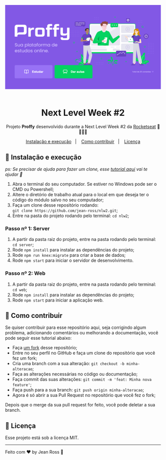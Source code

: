 <p align="center">
  <img src="./Home.png"/>
  <br><br>
</p>

<h1 align="center">Next Level Week #2</h1>
<p align="center">Projeto <strong>Proffy</strong> desenvolvido durante a Next Level Week #2 da <a href="https://rocketseat.com.br">Rocketseat</a> 🚀👩🏽‍🚀</p>

<p align="center">
  <a href="#-instalacao-e-execução">Instalação e execução</a>&nbsp;&nbsp;&nbsp;|&nbsp;&nbsp;&nbsp;
  <a href="#-como-contribuir">Como contribuir</a>&nbsp;&nbsp;&nbsp;|&nbsp;&nbsp;&nbsp;
  <a href="#memo-licença">Licença</a>
</p>

## 🚀 Instalação e execução

_ps: Se precisar de ajuda para fazer um clone, esse [tutorial aqui](https://help.github.com/pt/github/creating-cloning-and-archiving-repositories/cloning-a-repository) vai te ajudar 💖_

1. Abra o terminal do seu computador. Se estiver no Windows pode ser o CMD ou Powershell;
2. Altere o diretório de trabalho atual para o local em que deseja ter o código do módulo salvo no seu computador;
3. Faça um clone desse repositório rodando: <br> `git clone https://github.com/jean-ross/nlw2.git`;
4. Entre na pasta do projeto rodando pelo terminal: `cd nlw2`;

### Passo nº 1: Server

1. A partir da pasta raiz do projeto, entre na pasta rodando pelo terminal: `cd server`;
2. Rode `npm install` para instalar as dependências do projeto;
3. Rode `npm run knex:migrate` para criar a base de dados;
4. Rode `npm start` para iniciar o servidor de desenvolvimento.

### Passo nº 2: Web

1. A partir da pasta raiz do projeto, entre na pasta rodando pelo terminal: `cd web`;
2. Rode `npm install` para instalar as dependências do projeto;
3. Rode `npm start` para iniciar a aplicação web.

## 🤔 Como contribuir

Se quiser contribuir para esse repositório aqui, seja corrigindo algum problema, adicionando comentários ou melhorando a documentação, você pode seguir esse tutorial abaixo:

- Faça [um fork](https://help.github.com/pt/github/getting-started-with-github/fork-a-repo) desse repositório;
- Entre no seu perfil no GitHub e faça um clone do repositório que você fez um fork;
- Cria uma branch com a sua alteração: `git checkout -b minha-alteracao`;
- Faça as alterações necessárias no código ou documentação;
- Faça commit das suas alterações: `git commit -m 'feat: Minha nova feature'`;
- Faça push para a sua branch: `git push origin minha-alteracao`;
- Agora é só abrir a sua Pull Request no repositório que você fez o fork;

Depois que o merge da sua pull request for feito, você pode deletar a sua branch.

## :memo: Licença

Esse projeto está sob a licença MIT.

---

Feito com ♥ by Jean Ross :wave:
